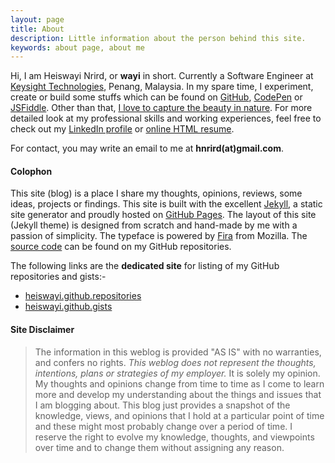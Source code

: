```yaml
---
layout: page
title: About
description: Little information about the person behind this site.
keywords: about page, about me
---
```


Hi, I am Heiswayi Nrird, or **wayi** in short. Currently a Software Engineer at [Keysight Technologies](http://www.keysight.com), Penang, Malaysia. In my spare time, I experiment, create or build some stuffs which can be found on [GitHub](http://github.com/heiswayi), [CodePen](http://codepen.io/heiswayi/) or [JSFiddle](http://jsfiddle.net/user/heiswayi/). Other than that, [I love to capture the beauty in nature](http://heiswayi.nrird.com/). For more detailed look at my professional skills and working experiences, feel free to check out my [LinkedIn profile](https://my.linkedin.com/in/nrird) or [online HTML resume](http://heiswayi.github.io/resume).

For contact, you may write an email to me at **hnrird(at)gmail.com**.

#### Colophon

This site (blog) is a place I share my thoughts, opinions, reviews, some ideas, projects or findings. This site is built with the excellent [Jekyll](http://jekyllrb.com), a static site generator and proudly hosted on [GitHub Pages](https://pages.github.com/). The layout of this site (Jekyll theme) is designed from scratch and hand-made by me with a passion of simplicity. The typeface is powered by [Fira](https://github.com/mozilla/Fira) from Mozilla. The [source code](http://github.com/heiswayi/heiswayi.github.io) can be found on my GitHub repositories.

The following links are the **dedicated site** for listing of my GitHub repositories and gists:-

- [heiswayi.github.repositories](http://heiswayi.github.io/my-repos/)
- [heiswayi.github.gists](http://heiswayi.github.io/my-gists/)

#### Site Disclaimer

> The information in this weblog is provided "AS IS" with no warranties, and confers no rights. *This weblog does not represent the thoughts, intentions, plans or strategies of my employer.* It is solely my opinion. My thoughts and opinions change from time to time as I come to learn more and develop my understanding about the things and issues that I am blogging about. This blog just provides a snapshot of the knowledge, views, and opinions that I hold at a particular point of time and these might most probably change over a period of time. I reserve the right to evolve my knowledge, thoughts, and viewpoints over time and to change them without assigning any reason.
